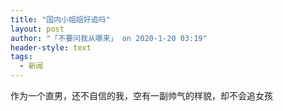 ```yaml
---
title: "国内小姐姐好追吗"
layout: post
author: "「不要问我从哪来」 on 2020-1-20 03:19"
header-style: text
tags:
  - 新闻
---
```


<head></head>
<body>
  作为一个直男，还不自信的我，空有一副帅气的样貌，却不会追女孩
</body>


